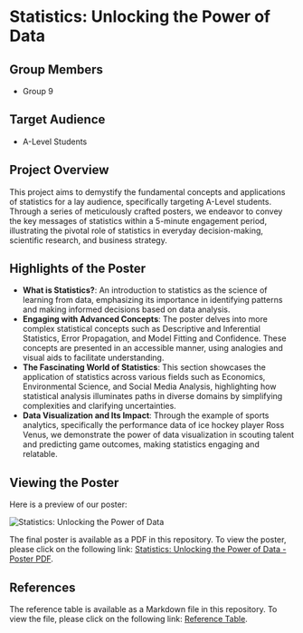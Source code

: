 # Statistics: Unlocking the Power of Data

## Group Members
- Group 9

## Target Audience
- A-Level Students

## Project Overview
This project aims to demystify the fundamental concepts and applications of statistics for a lay audience, specifically targeting A-Level students. Through a series of meticulously crafted posters, we endeavor to convey the key messages of statistics within a 5-minute engagement period, illustrating the pivotal role of statistics in everyday decision-making, scientific research, and business strategy.

## Highlights of the Poster
- **What is Statistics?**: An introduction to statistics as the science of learning from data, emphasizing its importance in identifying patterns and making informed decisions based on data analysis.
- **Engaging with Advanced Concepts**: The poster delves into more complex statistical concepts such as Descriptive and Inferential Statistics, Error Propagation, and Model Fitting and Confidence. These concepts are presented in an accessible manner, using analogies and visual aids to facilitate understanding.
- **The Fascinating World of Statistics**: This section showcases the application of statistics across various fields such as Economics, Environmental Science, and Social Media Analysis, highlighting how statistical analysis illuminates paths in diverse domains by simplifying complexities and clarifying uncertainties.
- **Data Visualization and Its Impact**: Through the example of sports analytics, specifically the performance data of ice hockey player Ross Venus, we demonstrate the power of data visualization in scouting talent and predicting game outcomes, making statistics engaging and relatable.

## Viewing the Poster

Here is a preview of our poster:

![Statistics: Unlocking the Power of Data](./images/preview.jpeg)

The final poster is available as a PDF in this repository. To view the poster, please click on the following link: [Statistics: Unlocking the Power of Data - Poster PDF](./Poster-Group_9-Statistics-A_Level_audience.pdf).

## References
The reference table is available as a Markdown file in this repository. To view the file, please click on the following link: [Reference Table](./References.md).